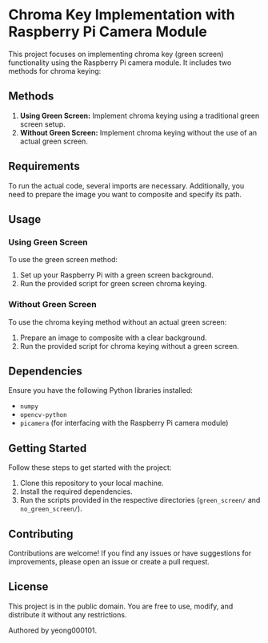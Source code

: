 # Chroma Key Implementation with Raspberry Pi Camera Module

This project focuses on implementing chroma key (green screen) functionality using the Raspberry Pi camera module. It includes two methods for chroma keying:

## Methods

1. **Using Green Screen:** Implement chroma keying using a traditional green screen setup.
2. **Without Green Screen:** Implement chroma keying without the use of an actual green screen.

## Requirements

To run the actual code, several imports are necessary. Additionally, you need to prepare the image you want to composite and specify its path.

## Usage

### Using Green Screen

To use the green screen method:

1. Set up your Raspberry Pi with a green screen background.
2. Run the provided script for green screen chroma keying.

### Without Green Screen

To use the chroma keying method without an actual green screen:

1. Prepare an image to composite with a clear background.
2. Run the provided script for chroma keying without a green screen.

## Dependencies

Ensure you have the following Python libraries installed:

- `numpy`
- `opencv-python`
- `picamera` (for interfacing with the Raspberry Pi camera module)

## Getting Started

Follow these steps to get started with the project:

1. Clone this repository to your local machine.
2. Install the required dependencies.
3. Run the scripts provided in the respective directories (`green_screen/` and `no_green_screen/`).

## Contributing 

Contributions are welcome! If you find any issues or have suggestions for improvements, please open an issue or create a pull request.

## License

This project is in the public domain. You are free to use, modify, and distribute it without any restrictions.

Authored by yeong000101.



